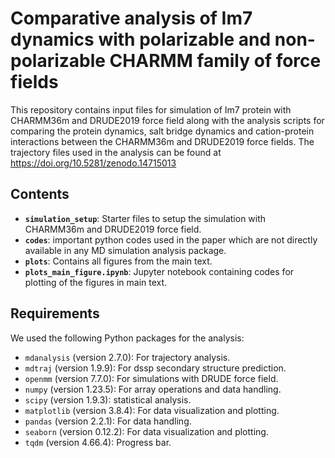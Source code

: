 # Comparative analysis of Im7 dynamics with polarizable and non-polarizable CHARMM family of force fields
This repository contains input files for simulation of Im7 protein with CHARMM36m and DRUDE2019 force field along with the analysis scripts for comparing the protein dynamics, salt bridge dynamics and cation-protein interactions between the CHARMM36m and DRUDE2019 force fields. The trajectory files used in the analysis can be found at https://doi.org/10.5281/zenodo.14715013

## Contents
- **`simulation_setup`**: Starter files to setup the simulation with CHARMM36m and DRUDE2019 force field.
- **`codes`**: important python codes used in the paper which are not directly available in any MD simulation analysis package.
- **`plots`**: Contains all figures from the main text.
- **`plots_main_figure.ipynb`**: Jupyter notebook containing codes for plotting of the figures in main text.

## Requirements

We used the following Python packages for the analysis:

- `mdanalysis` (version 2.7.0): For trajectory analysis.
- `mdtraj` (version 1.9.9): For dssp secondary structure prediction.
- `openmm` (version 7.7.0): For simulations with DRUDE force field.
- `numpy` (version 1.23.5): For array operations and data handling.
- `scipy` (version 1.9.3): statistical analysis.
- `matplotlib` (version 3.8.4): For data visualization and plotting.
- `pandas` (version 2.2.1): For data handling.
- `seaborn` (version 0.12.2): For data visualization and plotting.
- `tqdm` (version 4.66.4): Progress bar.
